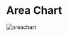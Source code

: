 # Area Chart
![areachart](https://github.com/AriaBalaei/areaChart/assets/141871802/6eed3cb8-a0a3-472e-bae1-40a7886302a4)
